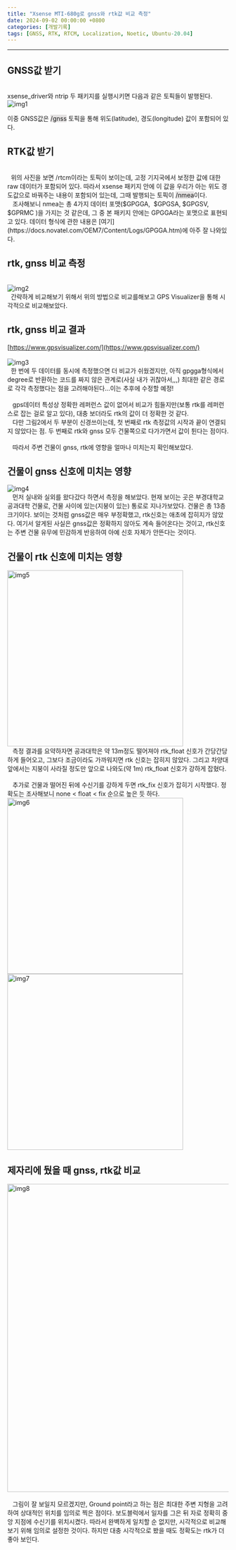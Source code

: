 ```yaml
---
title: "Xsense MTI-680g로 gnss와 rtk값 비교 측정"
date: 2024-09-02 00:00:00 +0800
categories: [개발기록]
tags: [GNSS, RTK, RTCM, Localization, Noetic, Ubuntu-20.04]
---
```

---
## GNSS값 받기
<br>
xsense_driver와 ntrip 두 패키지를 실행시키면 다음과 같은 토픽들이 발행된다.
<br>
<img src="/assets/images/rtk/xsense_mti.png" alt="img1" >
<br>

이중 GNSS값은 <span style="background-color: #e4e2e2;">/gnss</span> 토픽을 통해 위도(latitude), 경도(longitude) 값이 포함되어 있다.

## RTK값 받기
<br>
&nbsp;&nbsp;위의 사진을 보면 /rtcm이라는 토픽이 보이는데, 고정 기지국에서 보정한 값에 대한 raw 데이터가 포함되어 있다. 따라서 xsense 패키지 안에 이 값을 우리가 아는 위도 경도값으로 바꿔주는 내용이 포함되어 있는데, 그때 발행되는 토픽이 <span style="background-color: #e4e2e2;">/nmea</span>이다.<br>
&nbsp;&nbsp; 조사해보니 nmea는 총 4가지 데이터 포맷($GPGGA,  $GPGSA, $GPGSV, $GPRMC )을 가지는 것 같은데, 그 중 본 패키지 안에는 GPGGA라는 포맷으로 표현되고 있다. 데이터 형식에 관한 내용은 [여기](https://docs.novatel.com/OEM7/Content/Logs/GPGGA.htm)에 아주 잘 나와있다.

## rtk, gnss 비교 측정
<br>
<img src="/assets/images/rtk/rtk_1.png" alt="img2">
<br>
&nbsp;&nbsp;간략하게 비교해보기 위해서 위의 방법으로 비교를해보고 GPS Visualizer을 통해 시각적으로 비교해보았다.
<br>

## rtk, gnss 비교 결과

[https://www.gpsvisualizer.com/](https://www.gpsvisualizer.com/)
<br><br>
<img src="/assets/images/rtk/rtk_2.png" alt="img3" ><br>
&nbsp;&nbsp;한 번에 두 데이터를 동시에 측정했으면 더 비교가 쉬웠겠지만, 아직 gpgga형식에서 degree로 반환하는 코드를 짜지 않은 관계로(사실 내가 귀찮아서,,,) 최대한 같은 경로로 각각 측정했다는 점을 고려해야된다...이는 추후에 수정할 예정!<br><br>
&nbsp;&nbsp; gps데이터 특성상 정확한 레퍼런스 값이 없어서 비교가 힘들지만(보통 rtk를 레퍼런스로 잡는 걸로 알고 있다), 대충 보더라도 rtk의 값이 더 정확한 것 같다.<br>
&nbsp;&nbsp; 다만 그림2에서 두 부분이 신경쓰이는데, 첫 번째로 rtk 측정값의 시작과 끝이 연결되지 않았다는 점. 두 번째로 rtk와 gnss 모두 건물쪽으로 다가가면서 값이 튄다는 점이다.<br><br>
&nbsp;&nbsp; 따라서 주변 건물이 gnss, rtk에 영향을 얼마나 미치는지 확인해보았다.

## 건물이 gnss 신호에 미치는 영향

<img src="/assets/images/rtk/rtk_3.png" alt="img4">
<br>
&nbsp;&nbsp; 먼저 실내와 실외를 왔다갔다 하면서 측정을 해보았다. 현재 보이는 곳은 부경대학교 공과대학 건물로, 건물 사이에 있는(지붕이 있는) 통로로 지나가보았다. 건물은 총 13층 크기이다. 보이는 것처럼 gnss값은 매우 부정확했고, rtk신호는 애초에 잡히지가 않았다. 여기서 알게된 사실은 gnss값은 정확하지 않아도 계속 들어온다는 것이고, rtk신호는 주변 건물 유무에 민감하게 반응하여 아예 신호 자체가 안뜬다는 것이다.<br>

## 건물이 rtk 신호에 미치는 영향

<img src="/assets/images/rtk/rtk_4.png" alt="img5" width="400" height="400">
<br>
&nbsp;&nbsp; 측정 결과를 요약하자면 공과대학은 약 13m정도 떨어져야 rtk_float 신호가 간당간당하게 들어오고, 그보다 조금이라도 가까워지면 rtk 신호는 잡히지 않았다. 그리고 차양대 앞에서는 지붕이 사라질 정도만 앞으로 나와도(약 1m) rtk_float 신호가 강하게 잡혔다. <br><br>
&nbsp;&nbsp; 추가로 건물과 떨어진 뒤에 수신기를 강하게 두면 rtk_fix 신호가 잡히기 시작했다. 정확도는 조사해보니 none < float < fix 순으로 높은 듯 하다.<br>
<img src="/assets/images/rtk/rtk_5.png" alt="img6" width="400" height="400"><br>
<img src="/assets/images/rtk/rtk_6.png" alt="img7" width="400" height="400"><br>

## 제자리에 뒀을 때 gnss, rtk값 비교
<img src="/assets/images/rtk/rtk_7.png" alt="img8" width="700" height="700"><br><br>
&nbsp;&nbsp; 그림이 잘 보일지 모르겠지만, Ground point라고 하는 점은 최대한 주변 지형을 고려하여 상대적인 위치를 임의로 찍은 점이다. 보도블럭에서 일자를 그은 뒤 자로 정확히 중앙 지점에 수신기를 위치시켰다. 따라서 완벽하게 일치할 순 없지만, 시각적으로 비교해보기 위해 임의로 설정한 것이다. 하지만 대충 시각적으로 봤을 때도 정확도는 rtk가 더 좋아 보인다.